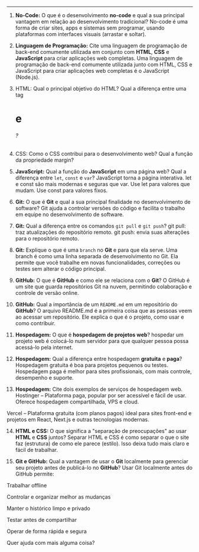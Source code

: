 ---

1.  **No-Code:** O que é o desenvolvimento **no-code** e qual a sua principal vantagem em relação ao desenvolvimento tradicional? No-code é uma forma de criar sites, apps e sistemas sem programar, usando plataformas com interfaces visuais (arrastar e soltar).

2.  **Linguagem de Programação:** Cite uma linguagem de programação de back-end comumente utilizada em conjunto com **HTML**, **CSS** e **JavaScript** para criar aplicações web completas. Uma linguagem de programação de back-end comumente utilizada junto com HTML, CSS e JavaScript para criar aplicações web completas é o JavaScript (Node.js).

3. HTML: Qual o principal objetivo do HTML? Qual a diferença entre uma tag <h1> e <h6>? 
4. CSS: Como o CSS contribui para o desenvolvimento web? Qual a função da propriedade margin?


5.  **JavaScript:** Qual a função do **JavaScript** em uma página web? Qual a diferença entre `let`, `const` e `var`? JavaScript torna a página interativa.
let e const são mais modernas e seguras que var.
Use let para valores que mudam.
Use const para valores fixos.

6.  **Git:** O que é **Git** e qual a sua principal finalidade no desenvolvimento de software? Git ajuda a controlar versões do código e facilita o trabalho em equipe no desenvolvimento de software.

7.  **Git:** Qual a diferença entre os comandos `git pull` e `git push`? git pull: traz atualizações do repositório remoto.
git push: envia suas alterações para o repositório remoto.

8.  **Git:** Explique o que é uma `branch` no **Git** e para que ela serve. Uma branch é como uma linha separada de desenvolvimento no Git. Ela permite que você trabalhe em novas funcionalidades, correções ou testes sem alterar o código principal.

9.  **GitHub:** O que é **GitHub** e como ele se relaciona com o **Git**? O GitHub é um site que guarda repositórios Git na nuvem, permitindo colaboração e controle de versão online.

10. **GitHub:** Qual a importância de um `README.md` em um repositório do **GitHub**? O arquivo README.md é a primeira coisa que as pessoas veem ao acessar um repositório. Ele explica o que é o projeto, como usar e como contribuir.

11. **Hospedagem:** O que é **hospedagem de projetos web**? hospedar um projeto web é colocá-lo num servidor para que qualquer pessoa possa acessá-lo pela internet.

12. **Hospedagem:** Qual a diferença entre hospedagem **gratuita** e **paga**? Hospedagem gratuita é boa para projetos pequenos ou testes.
Hospedagem paga é melhor para sites profissionais, com mais controle, desempenho e suporte.

13. **Hospedagem:** Cite dois exemplos de serviços de hospedagem web.
Hostinger – Plataforma paga, popular por ser acessível e fácil de usar. Oferece hospedagem compartilhada, VPS e cloud.

Vercel – Plataforma gratuita (com planos pagos) ideal para sites front-end e projetos em React, Next.js e outras tecnologias modernas.

14. **HTML e CSS:** O que significa a "separação de preocupações" ao usar **HTML** e **CSS** juntos? Separar HTML e CSS é como separar o que o site faz (estrutura) de como ele parece (estilo). Isso deixa tudo mais claro e fácil de trabalhar.

15. **Git e GitHub:** Qual a vantagem de usar o **Git** localmente para gerenciar seu projeto antes de publicá-lo no **GitHub**?
 Usar Git localmente antes do GitHub permite:

Trabalhar offline

Controlar e organizar melhor as mudanças

Manter o histórico limpo e privado

Testar antes de compartilhar

Operar de forma rápida e segura

Quer ajuda com mais alguma coisa?

